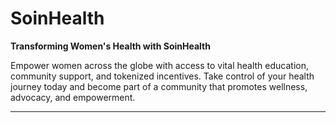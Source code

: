 # SoinHealth  
**Transforming Women's Health with SoinHealth**  

Empower women across the globe with access to vital health education, community support, and tokenized incentives. Take control of your health journey today and become part of a community that promotes wellness, advocacy, and empowerment.  

---


